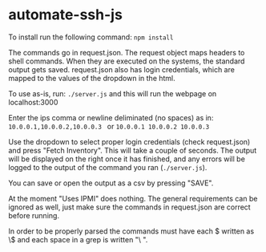 # automate-ssh-js

To install run the following command:
`npm install`

The commands go in request.json. The request object maps headers to shell commands. When they are executed on the systems, the standard output gets saved. request.json also has login credentials, which are mapped to the values of the dropdown in the html.

To use as-is, run:
`./server.js`
and this will run the webpage on localhost:3000

Enter the ips comma or newline deliminated (no spaces) as in:
`10.0.0.1,10.0.0.2,10.0.0.3 `
or
`10.0.0.1
10.0.0.2
10.0.0.3 `

Use the dropdown to select proper login credentials (check request.json) and press "Fetch Inventory". This will take a couple of seconds. The output will be displayed on the right once it has finished, and any errors will be logged to the output of the command you ran (`./server.js`).

You can save or open the output as a csv by pressing "SAVE".

At the moment "Uses IPMI" does nothing. The general requirements can be ignored as well, just make sure the commands in request.json are correct before running.

In order to be properly parsed the commands must have each $ written as \\$ and each space in a grep is written "\\ ".
